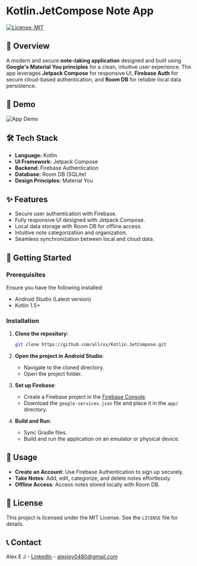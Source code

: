 # Kotlin.JetCompose Note App
[![License: MIT](https://img.shields.io/badge/License-MIT-yellow.svg)](https://opensource.org/licenses/MIT)

## 📖 Overview
A modern and secure **note-taking application** designed and built using **Google's Material You principles** for a clean, intuitive user experience. The app leverages **Jetpack Compose** for responsive UI, **Firebase Auth** for secure cloud-based authentication, and **Room DB** for reliable local data persistence.

## 🎥 Demo
![App Demo](./demo.gif)

## 🛠️ Tech Stack
- **Language:** Kotlin
- **UI Framework:** Jetpack Compose
- **Backend:** Firebase Authentication
- **Database:** Room DB (SQLite)
- **Design Principles:** Material You

## ✨ Features
- Secure user authentication with Firebase.
- Fully responsive UI designed with Jetpack Compose.
- Local data storage with Room DB for offline access.
- Intuitive note categorization and organization.
- Seamless synchronization between local and cloud data.

## 🚀 Getting Started

### Prerequisites
Ensure you have the following installed:
- Android Studio (Latest version)
- Kotlin 1.5+

### Installation
1. **Clone the repository**:
   ```bash
   git clone https://github.com/allrxx/Kotlin.JetCompose.git
   ```
2. **Open the project in Android Studio**:
   - Navigate to the cloned directory.
   - Open the project folder.

3. **Set up Firebase**:
   - Create a Firebase project in the [Firebase Console](https://console.firebase.google.com/).
   - Download the `google-services.json` file and place it in the `app/` directory.

4. **Build and Run**:
   - Sync Gradle files.
   - Build and run the application on an emulator or physical device.

## 🏃 Usage
- **Create an Account**: Use Firebase Authentication to sign up securely.
- **Take Notes**: Add, edit, categorize, and delete notes effortlessly.
- **Offline Access**: Access notes stored locally with Room DB.

## 📄 License
This project is licensed under the MIT License. See the `LICENSE` file for details.

## 📞 Contact
Alex E J - [LinkedIn](https://www.linkedin.com/in/alexjoy89) - alexjoy0480@gmail.com

